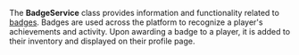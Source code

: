 The **BadgeService** class provides information and functionality related to
[badges](/production/publishing/badges). Badges are used across the platform
to recognize a player's achievements and activity. Upon awarding a badge to a
player, it is added to their inventory and displayed on their profile page.